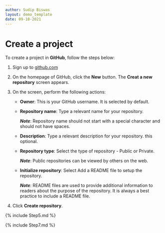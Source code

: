 ```yaml
---
author: Sudip Biswas
layout: demo_template
date: 09-10-2021
---
```

# Create a project

To create a project in **GitHub**, follow the steps below: 

1. Sign up to [github.com](https://github.com/)

2. On the homepage of GitHub, click the **New** button. The **Creat a new repository** screen appears.

3. On the screen, perform the following actions: 

	- **Owner**: This is your GitHub username. It is selected by default.

	- **Repository name**: Type a relevant name for your repository. 

		_**Note**_: Repository name should not start with a special character and should not have spaces.   

	- **Description**: Type a relevant description for your repository. this optional. 

	- **Repository type**: Select the type of repository - Public or Private. 

		_**Note**_: Public repositories can be viewed by others on the web.

	- **Initialize repository**: Select Add a README file to setup the repository. 

		_**Note**_: README files are used to provide additional information to readers about the purpose of the repository. It is always a best practice to include a README file.

4. Click **Create repository**.

{% include Step5.md %}

{% include Step7.md %}